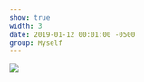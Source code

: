 ```yaml
---
show: true
width: 3
date: 2019-01-12 00:01:00 -0500
group: Myself
---
```

<div>
    <img data-src="{{ site.data.showphotos.myphoto1 | relative_url }}" class="lazy w-100 rounded-xl" src="{{ '/assets/images/empty_300x200.png' | relative_url }}">
</div>

